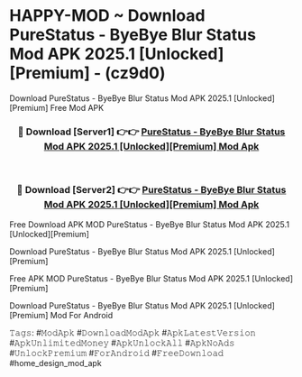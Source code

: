 # HAPPY-MOD ~ Download PureStatus - ByeBye Blur Status Mod APK 2025.1 [Unlocked][Premium] - (cz9d0)
Download PureStatus - ByeBye Blur Status Mod APK 2025.1 [Unlocked][Premium] Free Mod APK

<div align="center">
<h3>🔴 Download [Server1] 👉👉 <a href="https://apk-comot.site?title=PureStatus_-_ByeBye_Blur_Status_Mod_APK_2025.1_[Unlocked][Premium]">PureStatus - ByeBye Blur Status Mod APK 2025.1 [Unlocked][Premium] Mod Apk</a></h3><br>

<h3>🔴 Download [Server2] 👉👉 <a href="https://apk-comot.site?title=PureStatus_-_ByeBye_Blur_Status_Mod_APK_2025.1_[Unlocked][Premium]">PureStatus - ByeBye Blur Status Mod APK 2025.1 [Unlocked][Premium] Mod Apk</a></h3>
</div>


Free Download APK MOD PureStatus - ByeBye Blur Status Mod APK 2025.1 [Unlocked][Premium]

Download PureStatus - ByeBye Blur Status Mod APK 2025.1 [Unlocked][Premium] 

Free APK MOD PureStatus - ByeBye Blur Status Mod APK 2025.1 [Unlocked][Premium] 

Download PureStatus - ByeBye Blur Status Mod APK 2025.1 [Unlocked][Premium] Mod For Android

𝚃𝚊𝚐𝚜: #𝙼𝚘𝚍𝙰𝚙𝚔 #𝙳𝚘𝚠𝚗𝚕𝚘𝚊𝚍𝙼𝚘𝚍𝙰𝚙𝚔 #𝙰𝚙𝚔𝙻𝚊𝚝𝚎𝚜𝚝𝚅𝚎𝚛𝚜𝚒𝚘𝚗 #𝙰𝚙𝚔𝚄𝚗𝚕𝚒𝚖𝚒𝚝𝚎𝚍𝙼𝚘𝚗𝚎𝚢 #𝙰𝚙𝚔𝚄𝚗𝚕𝚘𝚌𝚔𝙰𝚕𝚕 #𝙰𝚙𝚔𝙽𝚘𝙰𝚍𝚜 #𝚄𝚗𝚕𝚘𝚌𝚔𝙿𝚛𝚎𝚖𝚒𝚞𝚖 #𝙵𝚘𝚛𝙰𝚗𝚍𝚛𝚘𝚒𝚍 #𝙵𝚛𝚎𝚎𝙳𝚘𝚠𝚗𝚕𝚘𝚊𝚍 #home_design_mod_apk